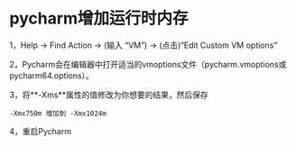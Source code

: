 # pycharm增加运行时内存


1，Help -> Find Action -> (输入 “VM”) -> (点击)“Edit Custom VM options”

2，Pycharm会在编辑器中打开适当的vmoptions文件（pycharm.vmoptions或pycharm64.options）。

3，将**-Xms**属性的值修改为你想要的结果，然后保存

```
-Xmx750m 增加到 -Xmx1024m
```

4，重启Pycharm


